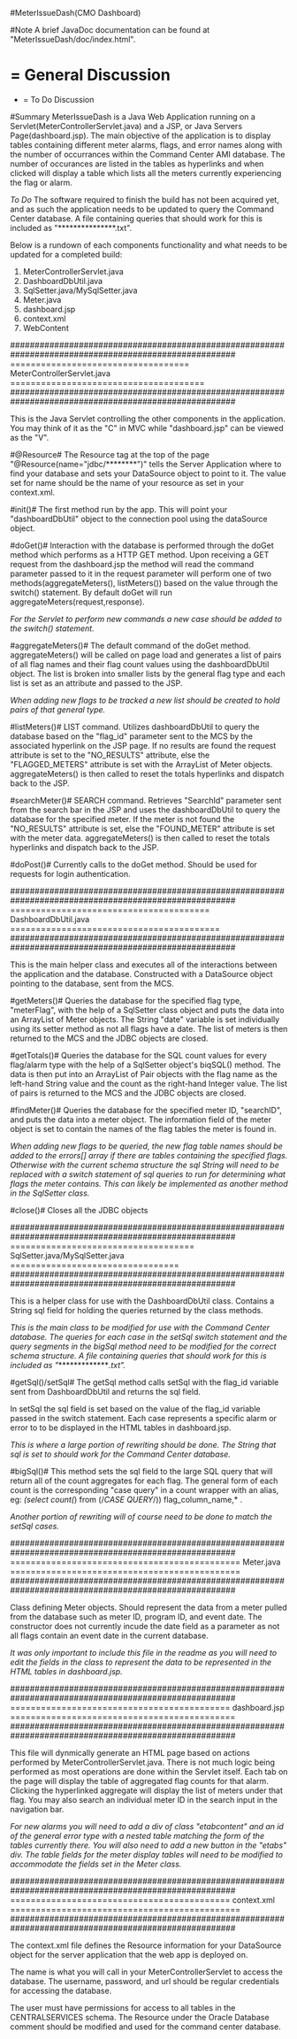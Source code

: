 #MeterIssueDash(CMO Dashboard)

#Note
A brief JavaDoc documentation can be found at "MeterIssueDash/doc/index.html".
# = General Discussion
* = To Do Discussion

#Summary
MeterIssueDash is a Java Web Application running on a Servlet(MeterControllerServlet.java) and a JSP, or Java Servers Page(dashboard.jsp). The main objective of the application is to display tables containing different meter alarms, flags, and error names along with the number of occurrances within the Command Center AMI database. The number of occurances are listed in the tables as hyperlinks and when clicked will display a table which lists all the meters currently experiencing the flag or alarm.

*To Do*
The software required to finish the build has not been acquired yet, and as such the application needs to be updated to query the Command Center database. A file containing queries that should work for this is included as "***************.txt".

Below is a rundown of each components functionality and what needs to be updated for a completed build:
1. MeterControllerServlet.java
2. DashboardDbUtil.java
3. SqlSetter.java/MySqlSetter.java
4. Meter.java
5. dashboard.jsp
6. context.xml
7. WebContent

######################################################################################################
=================================== MeterControllerServlet.java ======================================
######################################################################################################

This is the Java Servlet controlling the other components in the application. You may think of it as the "C" in MVC while "dashboard.jsp" can be viewed as the "V". 

#@Resource#
The Resource tag at the top of the page "@Resource(name="jdbc/********")" tells the Server Application where to find your database and sets your DataSource object to point to it. The value set for name should be the name of your resource as set in your context.xml.

#init()#
The first method run by the app. This will point your "dashboardDbUtil" object to the connection pool using the dataSource object.

#doGet()#
Interaction with the database is performed through the doGet method which performs as a HTTP GET method. Upon receiving a GET request from the dashboard.jsp the method will read the command parameter passed to it in the request parameter will perform one of two methods(aggregateMeters(), listMeters()) based on the value through the switch() statement. By default doGet will run aggregateMeters(request,response). 

*For the Servlet to perform new commands a new case should be added to the switch() statement.*

#aggregateMeters()#
The default command of the doGet method. aggregateMeters() will be called on page load and generates a list of pairs of all flag names and their flag count values using the dashboardDbUtil object. The list is broken into smaller lists by the general flag type and each list is set as an attribute and passed to the JSP.

*When adding new flags to be tracked a new list should be created to hold pairs of that general type.*

#listMeters()#
LIST command. Utilizes dashboardDbUtil to query the database based on the "flag_id" parameter sent to the MCS by the associated hyperlink on the JSP page. If no results are found the request attribute is set to the "NO_RESULTS" attribute, else the "FLAGGED_METERS" attribute is set with the ArrayList of Meter objects. aggregateMeters() is then called to reset the totals hyperlinks and dispatch back to the JSP.

#searchMeter()#
SEARCH command. Retrieves "SearchId" parameter sent from the search bar in the JSP and uses the dashboardDbUtil to query the database for the specified meter. If the meter is not found the "NO_RESULTS" attribute is set, else the "FOUND_METER" attribute is set with the meter data. aggregateMeters() is then called to reset the totals hyperlinks and dispatch back to the JSP.

#doPost()#
Currently calls to the doGet method. Should be used for requests for login authentication. 

######################################################################################################
======================================= DashboardDbUtil.java =========================================
######################################################################################################

This is the main helper class and executes all of the interactions between the application and the database. Constructed with a DataSource object pointing to the database, sent from the MCS. 

#getMeters()#
Queries the database for the specified flag type, "meterFlag", with the help of a SqlSetter class object and puts the data into an ArrayList of Meter objects. The String "date" variable is set individually using its setter method as not all flags have a date. The list of meters is then returned to the MCS and the JDBC objects are closed.

#getTotals()#
Queries the database for the SQL count values for every flag/alarm type with the help of a SqlSetter  object's biqSQL() method. The data is then put into an ArrayList of Pair objects with the flag name as the left-hand String value and the count as the right-hand Integer value. The list of pairs is returned to the MCS and the JDBC objects are closed.

#findMeter()#
Queries the database for the specified meter ID, "searchID", and puts the data into a meter object. The information field of the meter object is set to contain the names of the flag tables the meter is found in.

*When adding new flags to be queried, the new flag table names should be added to the errors[] array if there are tables containing the specified flags. Otherwise with the current schema structure the sql String will need to be replaced with a switch statement of sql queries to run for determining what flags the meter contains. This can likely be implemented as another method in the SqlSetter class.*

#close()#
Closes all the JDBC objects

######################################################################################################
==================================== SqlSetter.java/MySqlSetter.java =================================
######################################################################################################

This is a helper class for use with the DashboardDbUtil class. Contains a String sql field for holding the queries returned by the class methods. 

*This is the main class to be modified for use with the Command Center database. The queries for each case in the setSql switch statement and the query segments in the bigSql method need to be modified for the correct schema structure. A file containing queries that should work for this is included as "***************.txt".*

#getSql()/setSql#
The getSql method calls setSql with the flag_id variable sent from DashboardDbUtil and returns the sql field. 

In setSql the sql field is set based on the value of the flag_id variable passed in the switch statement. Each case represents a specific alarm or error to to be displayed in the HTML tables in dashboard.jsp. 

*This is where a large portion of rewriting should be done. The String that sql is set to should work for the Command Center database.*

#bigSql()#
This method sets the sql field to the large SQL query that will return all of the count aggregates for each flag. The general form of each count is the corresponding "case query" in a count wrapper with an alias, eg: *(select count(*) from (/*CASE QUERY*/)) flag_column_name,* . 

*Another portion of rewriting will of course need to be done to match the setSql cases.*

######################################################################################################
============================================= Meter.java =============================================
######################################################################################################

Class defining Meter objects. Should represent the data from a meter pulled from the database such as meter ID, program ID, and event date. The constructor does not currently incude the date field as a parameter as not all flags contain an event date in the current database. 

*It was only important to include this file in the readme as you will need to edit the fields in the class to represent the data to be represented in the HTML tables in dashboard.jsp.*

######################################################################################################
=========================================== dashboard.jsp ============================================
######################################################################################################

This file will dynmically generate an HTML page based on actions performed by MeterControllerServlet.java. There is not much logic being performed as most operations are done within the Servlet itself. Each tab on the page will display the table of aggregated flag counts for that alarm. Clicking the hyperlinked aggregate will display the list of meters under that flag. You may also search an individual meter ID in the search input in the navigation bar. 

*For new alarms you will need to add a div of class "etabcontent" and an id of the general error type with a nested table matching the form of the tables currently there. You will also need to add a new button in the "etabs" div. The table fields for the meter display tables will need to be modified to accommodate the fields set in the Meter class.*

######################################################################################################
=========================================== context.xml =============================================
######################################################################################################

The context.xml file defines the Resource information for your DataSource object for the server application that the web app is deployed on. 

The name is what you will call in your MeterControllerServlet to access the database. The username, password, and url should be regular credentials for accessing the database. 

The user must have permissions for access to all tables in the CENTRALSERVICES schema. The Resource under the Oracle Database comment should be modified and used for the command center database.